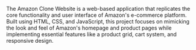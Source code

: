 The Amazon Clone Website is a web-based application that replicates the core functionality and user interface of Amazon's e-commerce platform. Built using HTML, CSS, and JavaScript, this project focuses on mimicking the look and feel of Amazon's homepage and product pages while implementing essential features like a product grid, cart system, and responsive design.
